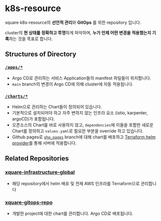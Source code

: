 # k8s-resource

xquare k8s-resource의 **선언적 관리**와 **GitOps** 를 위한 repository 입니다.

cluster의 **현 상태를 정확하고 투명**하게 파악하며, **누가 언제 어떤 변경을 적용했는지 기록**하는 것을 목표로 합니다.

## Structures of Directory
  ### [`/apps/*`](https://github.com/team-xquare/k8s-resource/tree/main/apps)
  - Argo CD로 관리하는 서비스 Application들의 manifest 파일들이 위치합니다.
  - `main` branch의 변경이 Argo CD에 의해 cluster에 자동 적용됩니다.

  ### [`/charts/*`](https://github.com/team-xquare/k8s-resource/tree/main/charts)
  - Helm으로 관리하는 Chart들이 정의되어 있습니다.
  - 기본적으로 설치되어야 하고 자주 변하지 않는 인프라 요소 (istio, karpenter, argoCD)가 포함됩니다.
  - 오픈소스의 Chart를 바로 사용하지 않고, `dependencies`에 이들을 포함한 새로운 Chart를 정의하고 `values.yaml`로 필요한 부분을 override 하고 있습니다.
  - Github pages로 [`ghp_pages`](https://github.com/team-xquare/k8s-resource/tree/gh-pages) branch에 대해 chart를 배포하고 [Terraform helm provider](https://github.com/team-xquare/xquare-infrastructure-global/blob/main/helm.tf)를 통해 서버에 적용합니다.

## Related Repositories

  ### [xquare-infrastructure-global](https://github.com/team-xquare/xquare-infrastructure-global)
  - 해당 repository에서 helm 배포 및 전체 AWS 인프라를 Terraform으로 관리합니다 

  ### [xquare-gitops-repo](https://github.com/team-xquare/xquare-gitops-repo)
  - 개발한 project에 대한 chart를 관리합니다. Argo CD로 배포됩니다.


